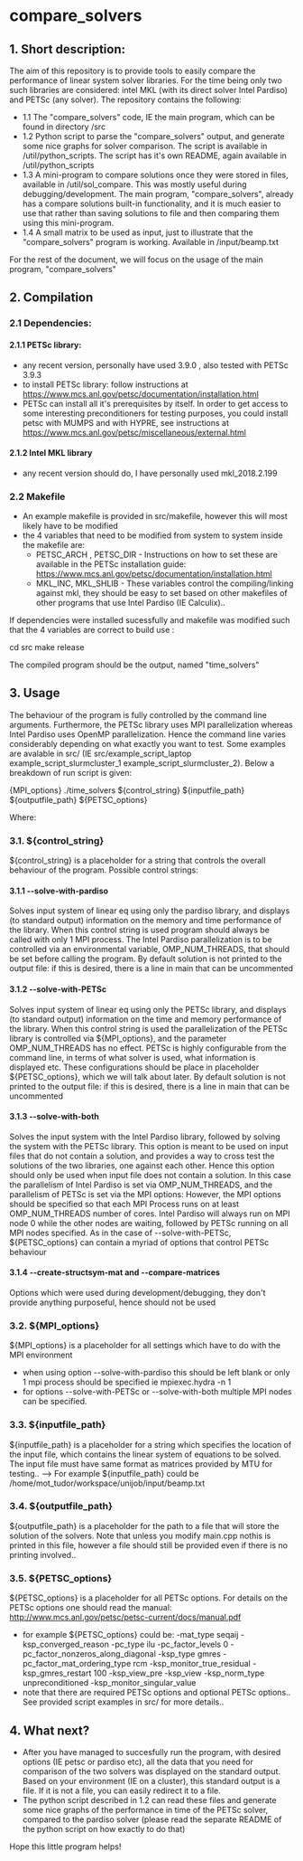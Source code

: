 # compare_solvers
## 1. Short description:
  The aim of this repository is to provide tools to easily compare the performance of linear system solver libraries. For the time being only two such libraries are considered: intel MKL (with its direct solver Intel Pardiso) and PETSc (any solver).
  The repository contains the following:
*  1.1 The "compare_solvers" code, IE the main program, which can be found in directory /src
*  1.2 Python script to parse the "compare_solvers" output, and generate some nice graphs for solver comparison. The script is available in /util/python_scripts. The script has it's own README, again available in /util/python_scripts
*  1.3 A mini-program to compare solutions once they were stored in files, available in /util/sol_compare. This was mostly useful during debugging/development. The main program, "compare_solvers", already has a compare solutions built-in functionality, and it is much easier to use that rather than saving solutions to file and then comparing them using this mini-program. 
*  1.4 A small matrix to be used as input, just to illustrate that the "compare_solvers" program is working. Available in /input/beamp.txt
  
  For the rest of the document, we will focus on the usage of the main program, "compare_solvers"

## 2. Compilation
###  2.1 Dependencies:
####    2.1.1 PETSc library:
*    any recent version, personally have used 3.9.0 , also tested with PETSc 3.9.3
*    to install PETSc library: follow instructions at https://www.mcs.anl.gov/petsc/documentation/installation.html
*    PETSc can install all it's prerequisites by itself. In order to get access to some interesting preconditioners for testing purposes, you could install petsc with MUMPS and with HYPRE, see instructions at https://www.mcs.anl.gov/petsc/miscellaneous/external.html
####    2.1.2 Intel MKL library
*    any recent version should do, I have personally used mkl_2018.2.199
###  2.2 Makefile
*    An example makefile is provided in src/makefile, however this will most likely have to be modified
*    the 4 variables that need to be modified from system to system inside the makefile are:
        - PETSC_ARCH , PETSC_DIR - Instructions on how to set these are available in the PETSc installation guide: https://www.mcs.anl.gov/petsc/documentation/installation.html
        - MKL_INC, MKL_SHLIB - These variables control the compiling/linking against mkl, they should be easy to set based on other makefiles of other programs that use Intel Pardiso (IE Calculix)..
   
   If dependencies were installed sucessfully and makefile was modified such that the 4 variables are correct to build use :
   
   cd src
   make release
   
   The compiled program should be the output, named "time_solvers"
  
## 3. Usage
The behaviour of the program is fully controlled by the command line arguments. Furthermore, the PETSc library uses MPI parallelization whereas Intel Pardiso uses OpenMP parallelization. Hence the command line varies considerably depending on what exactly you want to test. Some examples are avalable in src/ (IE src/example_script_laptop example_script_slurmcluster_1 example_script_slurmcluster_2). Below a breakdown of run script is given:
  
   
   {MPI_options} ./time_solvers  ${control_string} ${inputfile_path} ${outputfile_path} ${PETSC_options}
   
   Where:
###   3.1. ${control_string}
${control_string} is a placeholder for a string that controls the overall behaviour of the program. Possible control strings:
####      3.1.1 --solve-with-pardiso
Solves input system of linear eq using only the pardiso library, and displays (to standard output) information on the memory and time performance of the library. When this control string is used program should always be called with only 1 MPI process. The Intel Pardiso parallelization is to be controlled via an environmental variable, OMP_NUM_THREADS, that should be set before calling the program. By default solution is not printed to the output file: if this is desired, there is a line in main that can be uncommented
####      3.1.2 --solve-with-PETSc
Solves input system of linear eq using only the PETSc library, and displays (to standard output) information on the time and memory performance of the library. When this control string is used the parallelization of the PETSc library is controlled via ${MPI_options}, and the parameter OMP_NUM_THREADS has no effect. PETSc is highly configurable from the command line, in terms of what solver is used, what information is displayed etc. These configurations should be place in placeholder ${PETSC_options}, which we will talk about later. By default solution is not printed to the output file: if this is desired, there is a line in main that can be uncommented
####      3.1.3 --solve-with-both
Solves the input system with the Intel Pardiso library, followed by solving the system with the PETSc library. This option is meant to be used on input files that do not contain a solution, and provides a way to cross test the solutions of the two libraries, one against each other. Hence this option should only be used when input file does not contain a solution. In this case the parallelism of Intel Pardiso is set via OMP_NUM_THREADS, and the parallelism of PETSc is set via the MPI options: However, the MPI options should be specified so that each MPI Process runs on at least OMP_NUM_THREADS number of cores. Intel Pardiso will always run on MPI node 0 while the other nodes are waiting, followed by PETSc running on all MPI nodes specified. As in the case of --solve-with-PETSc, ${PETSC_options} can contain a myriad of options that control PETSc behaviour
 ####     3.1.4 --create-structsym-mat and --compare-matrices
Options which were used during development/debugging, they don't provide anything purposeful, hence should not be used
   
###   3.2. ${MPI_options}
${MPI_options} is a placeholder for all settings which have to do with the MPI environment
 * when using option --solve-with-pardiso this should be left blank or only 1 mpi process should be specified ie mpiexec.hydra -n 1
 * for options --solve-with-PETSc or --solve-with-both multiple MPI nodes can be specified.
 ###  3.3. ${inputfile_path}
${inputfile_path} is a placeholder for a string which specifies the location of the input file, which contains
the linear system of equations to be solved. The input file must have same format as matrices provided by MTU for testing..
       --> For example ${inputfile_path} could be /home/mot_tudor/workspace/unijob/input/beamp.txt
###   3.4. ${outputfile_path}
${outputfile_path} is a placeholder for the path to a file that will store the solution of the solvers. Note that 
unless you modify main.cpp nothis is printed in this file, however a file should still be provided even if there is no printing involved..
###   3.5. ${PETSC_options}
${PETSC_options} is a placeholder for all PETSc options. For details on the PETSc options one should read the manual: http://www.mcs.anl.gov/petsc/petsc-current/docs/manual.pdf
* for example ${PETSC_options} could be: -mat_type seqaij  -ksp_converged_reason -pc_type ilu -pc_factor_levels 0 -pc_factor_nonzeros_along_diagonal -ksp_type gmres -pc_factor_mat_ordering_type rcm  -ksp_monitor_true_residual -ksp_gmres_restart 100 -ksp_view_pre -ksp_view -ksp_norm_type unpreconditioned -ksp_monitor_singular_value
* note that there are required PETSc options and optional PETSc options.. See provided script examples in src/ for more details..
  
##  4. What next?
*    After you have managed to succesfully run the program, with desired options (IE petsc or pardiso etc), all the data that you need for comparison of the two solvers was displayed on the standard output. Based on your environment (IE on a cluster), this standard output is a file. If it is not a file, you can easily redirect it to a file.
*    The python script described in 1.2 can read these files and generate some nice graphs of the performance in time of the PETSc solver, compared to the pardiso solver (please read the separate README of the python script on how exactly to do that)


Hope this little program helps!
